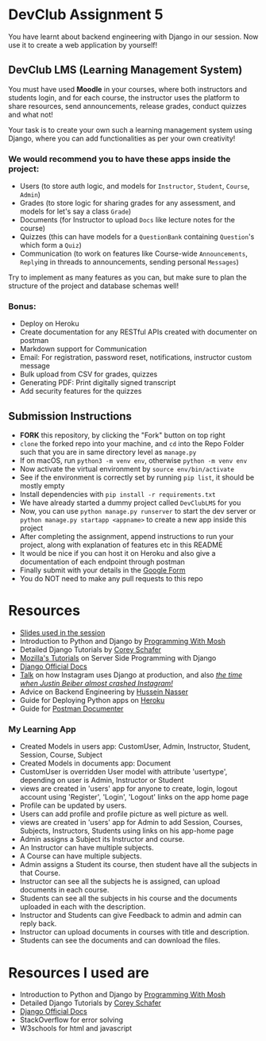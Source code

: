 # DevClub Assignment 5

You have learnt about backend engineering with Django in our session. Now use it to create a web application by yourself!
## DevClub LMS (Learning Management System)
You must have used **Moodle** in your courses, where both instructors and students login, and for each course, the instructor uses the platform to share resources, send announcements, release grades, conduct quizzes and what not!

Your task is to create your own such a learning management system using Django, where you can add functionalities as per your own creativity!

### We would recommend you to have these apps inside the project: 
- Users (to store auth logic, and models for `Instructor`, `Student`, `Course`, `Admin`)
- Grades (to store logic for sharing grades for any assessment, and models for let's say a class `Grade`)
- Documents (for Instructor to upload `Docs` like lecture notes for the course)
- Quizzes (this can have models for a `QuestionBank` containing `Question`'s which form a `Quiz`)
- Communication (to work on features like Course-wide `Announcements`, `Reply`ing in threads to announcements, sending personal `Messages`)

Try to implement as many features as you can, but make sure to plan the structure of the project and database schemas well!

### Bonus:
- Deploy on Heroku
- Create documentation for any RESTful APIs created with documenter on postman
- Markdown support for Communication
- Email: For registration, password reset, notifications, instructor custom message
- Bulk upload from CSV for grades, quizzes
- Generating PDF: Print digitally signed transcript
- Add security features for the quizzes

## Submission Instructions
- **FORK** this repository, by clicking the "Fork" button on top right
- `clone` the forked repo into your machine, and `cd` into the Repo Folder such that you are in same directory level as `manage.py`
- If on macOS, run `python3 -m venv env`, otherwise `python -m venv env`
- Now activate the virtual environment by `source env/bin/activate`
- See if the environment is correctly set by running `pip list`, it should be mostly empty
- Install dependencies with `pip install -r requirements.txt`
- We have already started a dummy project called `DevClubLMS` for you
- Now, you can use `python manage.py runserver` to start the dev server or `python manage.py startapp <appname>` to create a new app inside this project
- After completing the assignment, append instructions to run your project, along with explanation of features etc in this README
- It would be nice if you can host it on Heroku and also give a documentation of each endpoint through postman
- Finally submit with your details in the [Google Form](https://forms.gle/XSidrfbrsEZuDYfy6)
- You do NOT need to make any pull requests to this repo

# Resources
- [Slides used in the session](https://docs.google.com/presentation/d/e/2PACX-1vQbtDDGQonkIoGu68VrINL2s3sQcfiH5XVnk-iU26nk16DFBGsDabichsqhdtBvowPvpxaIbFLAV2h3/pub?slide=id.p)
- Introduction to Python and Django by [Programming With Mosh](https://youtu.be/_uQrJ0TkZlc)
- Detailed Django Tutorials by [Corey Schafer](https://www.youtube.com/playlist?list=PL-osiE80TeTtoQCKZ03TU5fNfx2UY6U4p)
- [Mozilla's Tutorials](https://developer.mozilla.org/en-US/docs/Learn/Server-side) on Server Side Programming with Django
- [Django Official Docs](https://www.djangoproject.com/start/)
- [Talk](https://youtu.be/lx5WQjXLlq8) on how Instagram uses Django at production, and also [*the time when Justin Beiber almost crashed Instagram!*](https://youtu.be/lx5WQjXLlq8?t=715)
- Advice on Backend Engineering by [Hussein Nasser](https://www.youtube.com/c/HusseinNasser-software-engineering)
- Guide for Deploying Python apps on [Heroku](https://devcenter.heroku.com/categories/python-support)
- Guide for [Postman Documenter](https://learning.postman.com/docs/publishing-your-api/documenting-your-api/)


### My Learning App
- Created Models in users app: CustomUser, Admin, Instructor, Student, Session, Course, Subject
- Created Models in documents app: Document
- CustomUser is overridden User model with attribute 'usertype', depending on user is Admin, Instructor or Student
- views are created in 'users' app for anyone to create, login, logout account using 'Register', 'Login', 'Logout' links on the app home page
- Profile can be updated by users.
- Users can add profile and profile picture as well picture as well.
- views are created in 'users' app for Admin to add Session, Courses, Subjects, Instructors, Students using links on his app-home page
- Admin assigns a Subject its Instructor and course.
- An Instructor can have multiple subjects. 
- A Course can have multiple subjects.
- Admin assigns a Student its course, then student have all the subjects in that Course.
- Instructor can see all the subjects he is assigned, can upload documents in each course.
- Students can see all the subjects in his course and the documents uploaded in each with the description.
- Instructor and Students can give Feedback to admin and admin can reply back.
- Instructor can upload documents in courses with title and description.
- Students can see the documents and can download the files.

# Resources I used are
- Introduction to Python and Django by [Programming With Mosh](https://youtu.be/_uQrJ0TkZlc)
- Detailed Django Tutorials by [Corey Schafer](https://www.youtube.com/playlist?list=PL-osiE80TeTtoQCKZ03TU5fNfx2UY6U4p)
- [Django Official Docs](https://www.djangoproject.com/start/)
- StackOverflow for error solving
- W3schools for html and javascript 